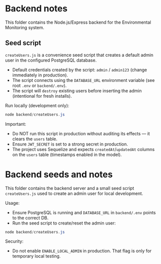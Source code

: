 # Backend notes

This folder contains the Node.js/Express backend for the Environmental Monitoring system.

## Seed script

`createUsers.js` is a convenience seed script that creates a default admin user in the configured PostgreSQL database.

- Default credentials created by the script: `admin` / `admin123` (change immediately in production).
- The script connects using the `DATABASE_URL` environment variable (see root `.env` or `backend/.env`).
- The script will `destroy` existing users before inserting the admin (intentional for fresh installs).

Run locally (development only):

```powershell
node backend/createUsers.js
```

Important:
- Do NOT run this script in production without auditing its effects — it clears the `users` table.
- Ensure `JWT_SECRET` is set to a strong secret in production.
- The project uses Sequelize and expects `createdAt`/`updatedAt` columns on the `users` table (timestamps enabled in the model).
# Backend seeds and notes

This folder contains the backend server and a small seed script `createUsers.js` used to create an admin user for local development.

Usage:

- Ensure PostgreSQL is running and `DATABASE_URL` in `backend/.env` points to the correct DB.
- Run the seed script to create/reset the admin user:

```powershell
node backend/createUsers.js
```

Security:
- Do not enable `ENABLE_LOCAL_ADMIN` in production. That flag is only for temporary local testing.
